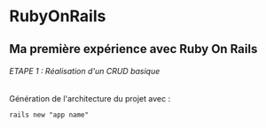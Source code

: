 # RubyOnRails

## Ma première expérience avec Ruby On Rails

###### ETAPE 1 : Réalisation d'un CRUD basique

Génération de l'architecture du projet avec :

```rails new "app name"```
